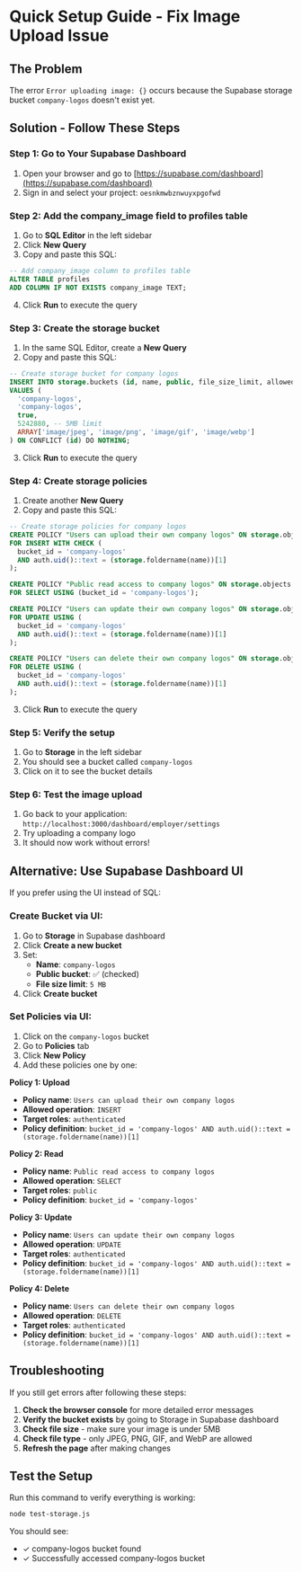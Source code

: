 # Quick Setup Guide - Fix Image Upload Issue

## The Problem
The error `Error uploading image: {}` occurs because the Supabase storage bucket `company-logos` doesn't exist yet.

## Solution - Follow These Steps

### Step 1: Go to Your Supabase Dashboard
1. Open your browser and go to [https://supabase.com/dashboard](https://supabase.com/dashboard)
2. Sign in and select your project: `oesnkmwbznwuyxpgofwd`

### Step 2: Add the company_image field to profiles table
1. Go to **SQL Editor** in the left sidebar
2. Click **New Query**
3. Copy and paste this SQL:

```sql
-- Add company_image column to profiles table
ALTER TABLE profiles 
ADD COLUMN IF NOT EXISTS company_image TEXT;
```

4. Click **Run** to execute the query

### Step 3: Create the storage bucket
1. In the same SQL Editor, create a **New Query**
2. Copy and paste this SQL:

```sql
-- Create storage bucket for company logos
INSERT INTO storage.buckets (id, name, public, file_size_limit, allowed_mime_types)
VALUES (
  'company-logos',
  'company-logos',
  true,
  5242880, -- 5MB limit
  ARRAY['image/jpeg', 'image/png', 'image/gif', 'image/webp']
) ON CONFLICT (id) DO NOTHING;
```

3. Click **Run** to execute the query

### Step 4: Create storage policies
1. Create another **New Query**
2. Copy and paste this SQL:

```sql
-- Create storage policies for company logos
CREATE POLICY "Users can upload their own company logos" ON storage.objects
FOR INSERT WITH CHECK (
  bucket_id = 'company-logos' 
  AND auth.uid()::text = (storage.foldername(name))[1]
);

CREATE POLICY "Public read access to company logos" ON storage.objects
FOR SELECT USING (bucket_id = 'company-logos');

CREATE POLICY "Users can update their own company logos" ON storage.objects
FOR UPDATE USING (
  bucket_id = 'company-logos' 
  AND auth.uid()::text = (storage.foldername(name))[1]
);

CREATE POLICY "Users can delete their own company logos" ON storage.objects
FOR DELETE USING (
  bucket_id = 'company-logos' 
  AND auth.uid()::text = (storage.foldername(name))[1]
);
```

3. Click **Run** to execute the query

### Step 5: Verify the setup
1. Go to **Storage** in the left sidebar
2. You should see a bucket called `company-logos`
3. Click on it to see the bucket details

### Step 6: Test the image upload
1. Go back to your application: `http://localhost:3000/dashboard/employer/settings`
2. Try uploading a company logo
3. It should now work without errors!

## Alternative: Use Supabase Dashboard UI

If you prefer using the UI instead of SQL:

### Create Bucket via UI:
1. Go to **Storage** in Supabase dashboard
2. Click **Create a new bucket**
3. Set:
   - **Name**: `company-logos`
   - **Public bucket**: ✅ (checked)
   - **File size limit**: `5 MB`
4. Click **Create bucket**

### Set Policies via UI:
1. Click on the `company-logos` bucket
2. Go to **Policies** tab
3. Click **New Policy**
4. Add these policies one by one:

**Policy 1: Upload**
- **Policy name**: `Users can upload their own company logos`
- **Allowed operation**: `INSERT`
- **Target roles**: `authenticated`
- **Policy definition**: `bucket_id = 'company-logos' AND auth.uid()::text = (storage.foldername(name))[1]`

**Policy 2: Read**
- **Policy name**: `Public read access to company logos`
- **Allowed operation**: `SELECT`
- **Target roles**: `public`
- **Policy definition**: `bucket_id = 'company-logos'`

**Policy 3: Update**
- **Policy name**: `Users can update their own company logos`
- **Allowed operation**: `UPDATE`
- **Target roles**: `authenticated`
- **Policy definition**: `bucket_id = 'company-logos' AND auth.uid()::text = (storage.foldername(name))[1]`

**Policy 4: Delete**
- **Policy name**: `Users can delete their own company logos`
- **Allowed operation**: `DELETE`
- **Target roles**: `authenticated`
- **Policy definition**: `bucket_id = 'company-logos' AND auth.uid()::text = (storage.foldername(name))[1]`

## Troubleshooting

If you still get errors after following these steps:

1. **Check the browser console** for more detailed error messages
2. **Verify the bucket exists** by going to Storage in Supabase dashboard
3. **Check file size** - make sure your image is under 5MB
4. **Check file type** - only JPEG, PNG, GIF, and WebP are allowed
5. **Refresh the page** after making changes

## Test the Setup

Run this command to verify everything is working:

```bash
node test-storage.js
```

You should see:
- ✓ company-logos bucket found
- ✓ Successfully accessed company-logos bucket 